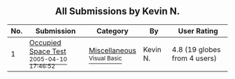 ﻿<div align="center">

## All Submissions by Kevin N\.

</div>

No.  | Submission | Category | By   | User Rating
---- | ---------- | -------- | ---- | -----------
1 | [Occupied Space Test<br /><sup>2005-04-10 17:46:52</sup>](https://github.com/Planet-Source-Code/kevin-n-occupied-space-test__1-59932) | [Miscellaneous<br /><sup>Visual Basic</sup>](../ByCategory/miscellaneous__1-1.md) | Kevin N\. | 4.8 (19 globes from 4 users)
